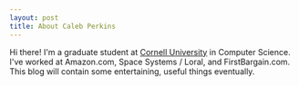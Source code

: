 ```yaml
---
layout: post
title: About Caleb Perkins
---
```


Hi there! I'm a graduate student at [Cornell University](http://www.cornell.edu/) in Computer Science. I've worked at Amazon.com, Space Systems / Loral, and FirstBargain.com. This blog will contain some entertaining, useful things eventually.
